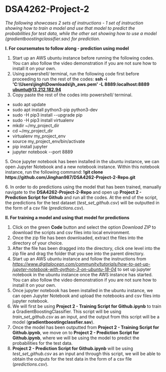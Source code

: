 # DSA4262-Project-2
*The following showcases 2 sets of instructions - 1 set of instruction showing how to train a model and use that model to predict the probabilities for test data, while the other set showing how to use a model (gradientboostingclassifier.sav) for prediction.*

**I. For coursemates to follow along - prediction using model**
1. Start up an AWS ubuntu instance before running the following codes. You can also follow the video demonstration if you are not sure how to install it on your own.
2. Using powershell/ terminal, run the following code first before proceeding to run the rest of the codes: **ssh -i 'C:\Users\jingh\Downloads\jh_aws.pem' -L 8889:localhost:8889 ubuntu@13.212.182.94** 
3. Copy paste the rest of the codes into powershell/ terminal.
<ul>
  <li> sudo apt update </li>
  <li> sudo apt install python3-pip python3-dev </li>
  <li> sudo -H pip3 install --upgrade pip </li>
  <li> sudo -H pip3 install virtualenv </li>
  <li> mkdir ~/my_project_dir </li>
  <li> cd ~/my_project_dir </li>
  <li> virtualenv my_project_env </li>
  <li> source my_project_env/bin/activate </li>
  <li> pip install jupyter </li>
  <li> jupyter notebook --port 8889 </li>
</ul>
<p>
5. Once jupyter notebook has been installed in the ubuntu instance, we can open Jupyter Notebook and a new notebook instance. Within this notebook instance, run the following command: <b>!git clone https://github.com/Jinghan987/DSA4262-Project-2-Repo.git</b>
</p>
<p>
6. In order to do predictions using the model that has been trained, manually navigate to the <b>DSA4262-Project-2-Repo</b> and open up <b>Project 2 - Prediction Script for Github</b> and run all the codes. At the end of the script, the predictions for the test dataset (<i>test_set_github.csv</i>) will be outputted in the form of a csv file (<i>predictions.csv</i>).
</p>
  
**II. For training a model and using that model for predictions**
1. Click on the green **Code** button and select the option *Download ZIP* to download the scripts and csv files into local environment.
2. Once the zip file has been downloaded, extract the files into the directory of your choice.
3. After the file has been dragged into the directory, click one level into the zip file and drag the folder that you see into the parent directory.
4. Start up an AWS ubuntu instance and follow the instructions from *https://www.digitalocean.com/community/tutorials/how-to-set-up-jupyter-notebook-with-python-3-on-ubuntu-18-04* to set up jupyter notebook in the ubuntu instance once the AWS instance has started. You can also follow the video demonstration if you are not sure how to install it on your own.
5. Once jupyter notebook has been installed in the ubuntu instance, we can open Jupyter Notebook and upload the notebooks and csv files into jupyter notebook.
6. We will first be using **Project 2 - Training Script for Github.ipynb** to train a GradientBoostingClassifier. This script will be using *train_set_github.csv* as an input, and the output from this script will be a model (**gradientboostingclassfier.sav**).
7. Once the model has been outputted from **Project 2 - Training Script for Github.ipynb**, we move on to **Project 2 - Prediction Script for Github.ipynb**, where we will be using the model to predict the probabilities for the test data.
8. **Project 2 - Prediction Script for Github.ipynb** will be using *test_set_github.csv* as an input and through this script, we will be able to obtain the outputs for the test data in the form of a csv file (*predictions.csv*).
